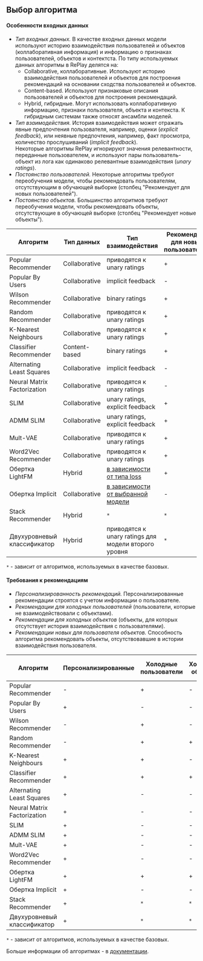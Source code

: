 ## Выбор алгоритма

#### Особенности входных данных
- _Тип входных данных._ В качестве входных данных модели используют историю взаимодействия пользователей и объектов (коллаборативная информация) и информацию о признаках пользователей, объектов и контектста.
По типу используемых данных алгоритмы в RePlay делятся на:
    - Collaborative, коллаборативные. Используют историю взаимодействия пользователей и объектов для построения рекомендаций на основании сходства пользователей и объектов. 
    - Content-based. Используют признаковые описания пользователей и объектов для построения рекомендаций.
    - Hybrid, гибридные. Могут использовать коллаборативную информацию, признаки пользователя, объекта и контекста. К гибридным системам также относят ансамбли моделей.
- _Тип взаимодействия._
 История взаимодействия может отражать явные предпочтения пользователя, например, оценки (_explicit feedback_), 
 или неявные предпочтения, например, факт просмотра, количество прослушиваний (_implicit feedback_). \
 Некоторые алгоритмы RePlay игнорируют значения релевантности, переданные пользователем, и используют пары пользователь-объект из лога как одинаково релевантные взаимодействия (_unary ratings_).
- _Постоянство пользователей._
 Некоторые алгоритмы требуют переобучения модели, чтобы рекомендовать пользователям, отсутствующим в обучающей выборке (столбец "Рекомендует для новых пользователей"). 
- _Постоянство объектов._
 Большинство алгоритмов требуют переобучения модели, чтобы рекомендовать объекты, отсутствующие в обучающей выборке (столбец "Рекомендует новые объекты").

| Алгоритм       | Тип данных          | Тип взаимодействия | Рекомендует для новых пользователей | Рекомендует новые объекты |
| ---------------|--------------|-------|-------|-------|
|Popular Recommender        |Collaborative    | приводятся к unary ratings             | + | - |
|Popular By Users           |Collaborative    | implicit feedback                      | - | - |
|Wilson Recommender         |Collaborative    | binary ratings                         | + | - |
|Random Recommender         |Collaborative    | приводятся к unary ratings             | + | + |
|K-Nearest Neighbours       |Collaborative    | приводятся к unary ratings             | + | - |
|Classifier Recommender     |Content-based    | binary ratings                         | + | + |
|Alternating Least Squares  |Collaborative    | implicit feedback                      | - | - |
|Neural Matrix Factorization|Collaborative    | приводятся к unary ratings             | - | - |
|SLIM                       |Collaborative    | unary ratings, explicit feedback       | + | - |
|ADMM SLIM                  |Collaborative    | unary ratings, explicit feedback       | + | - |
|Mult-VAE                   |Collaborative    | приводятся к unary ratings             | + | - |
|Word2Vec Recommender       |Collaborative    | приводятся к unary ratings             | + | - |
|Обертка LightFM            |Hybrid           | [в зависимости от типа loss](https://making.lyst.com/lightfm/docs/lightfm.html#lightfm)       | + | + |
|Обертка Implicit           |Collaborative    | [в зависимости от выбранной модели](https://implicit.readthedocs.io/en/latest/index.html)    | - | - |
|Stack Recommender          |Hybrid           | `*`  | `*` | `*` |
|Двухуровневый классификатор|Hybrid           | приводятся к unary ratings для модели второго уровня    | `*` | `*` |

`*` - зависит от алгоритмов, используемых в качестве базовых. 

#### Требования к рекомендациям
* _Персонализированность рекомендаций._ Персонализированные рекомендации строятся с учетом информации о пользователе.  
* _Рекомендации для холодных пользователей_ (пользователи, которые не взаимодействовали с объектами).
* _Рекомендации для холодных объектов_ (объекты, для которых отсутствует история взаимодействия с пользователями).
* _Рекомендации новых для пользователя объектов._
 Способность алгоритма рекомендовать объекты, отсутствовавшие в истории взаимодействия пользователя.

| Алгоритм       | Персонализированные | Холодные пользователи | Холодные объекты |  Новые объекты для пользователя |
| ---------------|--------------|-------|-------|-------|
|Popular Recommender          | - | + | - | + |
|Popular By Users             | + | - | - | - |
|Wilson Recommender           | - | + | - | + |
|Random Recommender           | - | + | + | + |
|K-Nearest Neighbours         | + | + | - | + |
|Classifier Recommender       | + | + | + | + |
|Alternating Least Squares    | + | - | - | + |
|Neural Matrix Factorization  | + | - | - | + |
|SLIM                         | + | - | - | + |
|ADMM SLIM                    | + | - | - | + |
|Mult-VAE                     | + | - | - | + |
|Word2Vec Recommender         | + | - | - | + |
|Обертка LightFM              | + | + | + | + |
|Обертка Implicit             | + | - | - | + |
|Stack Recommender            | + | `*` | `*` | `*` |
|Двухуровневый классификатор  | + | `*` | `*` | `*` |

`*` - зависит от алгоритмов, используемых в качестве базовых.

Больше информации об алгоритмах - в [документации](../modules/models).
